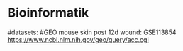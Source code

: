 # Bioinformatik

#datasets:
#GEO mouse skin post 12d wound: GSE113854 https://www.ncbi.nlm.nih.gov/geo/query/acc.cgi

